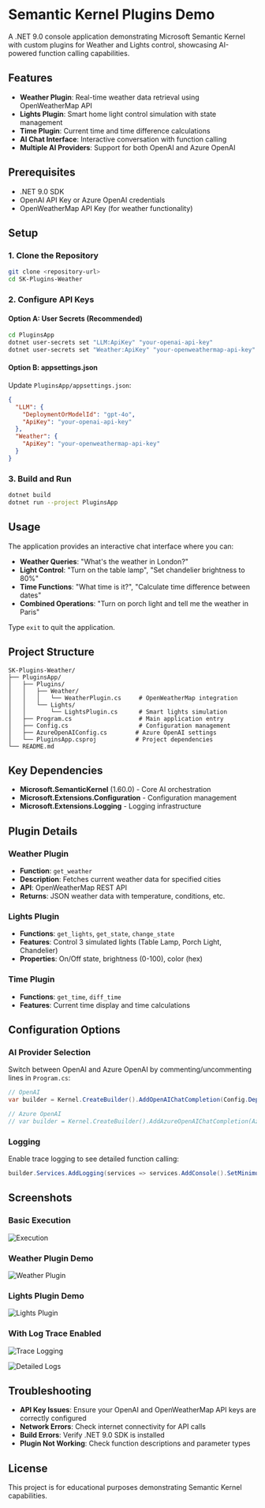 # Semantic Kernel Plugins Demo

A .NET 9.0 console application demonstrating Microsoft Semantic Kernel with custom plugins for Weather and Lights control, showcasing AI-powered function calling capabilities.

## Features

- **Weather Plugin**: Real-time weather data retrieval using OpenWeatherMap API
- **Lights Plugin**: Smart home light control simulation with state management
- **Time Plugin**: Current time and time difference calculations
- **AI Chat Interface**: Interactive conversation with function calling
- **Multiple AI Providers**: Support for both OpenAI and Azure OpenAI

## Prerequisites

- .NET 9.0 SDK
- OpenAI API Key or Azure OpenAI credentials
- OpenWeatherMap API Key (for weather functionality)

## Setup

### 1. Clone the Repository
```bash
git clone <repository-url>
cd SK-Plugins-Weather
```

### 2. Configure API Keys

#### Option A: User Secrets (Recommended)
```bash
cd PluginsApp
dotnet user-secrets set "LLM:ApiKey" "your-openai-api-key"
dotnet user-secrets set "Weather:ApiKey" "your-openweathermap-api-key"
```

#### Option B: appsettings.json
Update `PluginsApp/appsettings.json`:
```json
{
  "LLM": {
    "DeploymentOrModelId": "gpt-4o",
    "ApiKey": "your-openai-api-key"
  },
  "Weather": {
    "ApiKey": "your-openweathermap-api-key"
  }
}
```

### 3. Build and Run
```bash
dotnet build
dotnet run --project PluginsApp
```

## Usage

The application provides an interactive chat interface where you can:

- **Weather Queries**: "What's the weather in London?"
- **Light Control**: "Turn on the table lamp", "Set chandelier brightness to 80%"
- **Time Functions**: "What time is it?", "Calculate time difference between dates"
- **Combined Operations**: "Turn on porch light and tell me the weather in Paris"

Type `exit` to quit the application.

## Project Structure

```
SK-Plugins-Weather/
├── PluginsApp/
│   ├── Plugins/
│   │   ├── Weather/
│   │   │   └── WeatherPlugin.cs     # OpenWeatherMap integration
│   │   └── Lights/
│   │       └── LightsPlugin.cs      # Smart lights simulation
│   ├── Program.cs                   # Main application entry
│   ├── Config.cs                    # Configuration management
│   ├── AzureOpenAIConfig.cs        # Azure OpenAI settings
│   └── PluginsApp.csproj           # Project dependencies
└── README.md
```

## Key Dependencies

- **Microsoft.SemanticKernel** (1.60.0) - Core AI orchestration
- **Microsoft.Extensions.Configuration** - Configuration management
- **Microsoft.Extensions.Logging** - Logging infrastructure

## Plugin Details

### Weather Plugin
- **Function**: `get_weather`
- **Description**: Fetches current weather data for specified cities
- **API**: OpenWeatherMap REST API
- **Returns**: JSON weather data with temperature, conditions, etc.

### Lights Plugin
- **Functions**: `get_lights`, `get_state`, `change_state`
- **Features**: Control 3 simulated lights (Table Lamp, Porch Light, Chandelier)
- **Properties**: On/Off state, brightness (0-100), color (hex)

### Time Plugin
- **Functions**: `get_time`, `diff_time`
- **Features**: Current time display and time calculations

## Configuration Options

### AI Provider Selection
Switch between OpenAI and Azure OpenAI by commenting/uncommenting lines in `Program.cs`:

```csharp
// OpenAI
var builder = Kernel.CreateBuilder().AddOpenAIChatCompletion(Config.DeploymentOrModelId, Config.ApiKey);

// Azure OpenAI
// var builder = Kernel.CreateBuilder().AddAzureOpenAIChatCompletion(AzureOpenAIConfig.ModelName, AzureOpenAIConfig.Endpoint, AzureOpenAIConfig.ApiKey);
```

### Logging
Enable trace logging to see detailed function calling:
```csharp
builder.Services.AddLogging(services => services.AddConsole().SetMinimumLevel(LogLevel.Trace));
```

## Screenshots

### Basic Execution
![Execution](image.png)

### Weather Plugin Demo
![Weather Plugin](image-1.png)

### Lights Plugin Demo
![Lights Plugin](image-2.png)

### With Log Trace Enabled
![Trace Logging](image-3.png)

![Detailed Logs](image-4.png)

## Troubleshooting

- **API Key Issues**: Ensure your OpenAI and OpenWeatherMap API keys are correctly configured
- **Network Errors**: Check internet connectivity for API calls
- **Build Errors**: Verify .NET 9.0 SDK is installed
- **Plugin Not Working**: Check function descriptions and parameter types

## License

This project is for educational purposes demonstrating Semantic Kernel capabilities.
